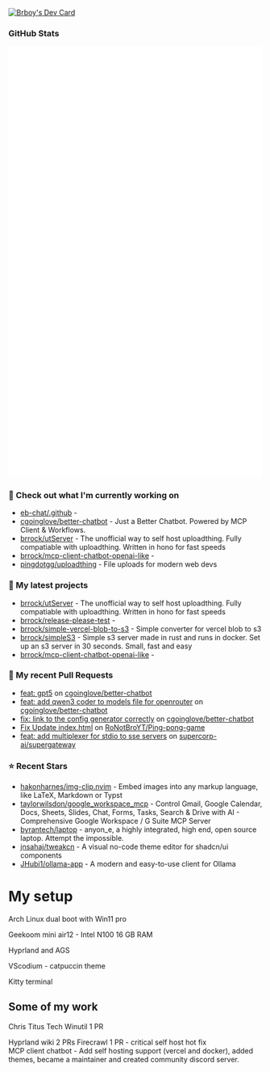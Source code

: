 <a href="https://app.daily.dev/brboy"><img src="https://api.daily.dev/devcards/v2/4Od30842NXiIC3it6dfHG.png?r=60c&type=default" width="356" alt="Brboy's Dev Card"/></a>
### GitHub Stats

<p align="left"><img src="https://raw.githubusercontent.com/brrock/brrock/main/github-metrics.svg" /></p>

### 👷 Check out what I'm currently working on

- [eb-chat/.github](https://github.com/eb-chat/.github) - 
- [cgoinglove/better-chatbot](https://github.com/cgoinglove/better-chatbot) - Just a Better Chatbot. Powered by MCP Client &amp; Workflows.
- [brrock/utServer](https://github.com/brrock/utServer) - The unofficial way to self host uploadthing. Fully compatiable with uploadthing. Written in hono for fast speeds
- [brrock/mcp-client-chatbot-openai-like](https://github.com/brrock/mcp-client-chatbot-openai-like) - 
- [pingdotgg/uploadthing](https://github.com/pingdotgg/uploadthing) - File uploads for modern web devs
### 🌱 My latest projects

- [brrock/utServer](https://github.com/brrock/utServer) - The unofficial way to self host uploadthing. Fully compatiable with uploadthing. Written in hono for fast speeds
- [brrock/release-please-test](https://github.com/brrock/release-please-test) - 
- [brrock/simple-vercel-blob-to-s3](https://github.com/brrock/simple-vercel-blob-to-s3) - Simple converter for vercel blob to s3 
- [brrock/simpleS3](https://github.com/brrock/simpleS3) - Simple s3 server made in rust and runs in docker. Set up an s3 server in 30 seconds. Small, fast and easy
- [brrock/mcp-client-chatbot-openai-like](https://github.com/brrock/mcp-client-chatbot-openai-like) - 
### 🔨 My recent Pull Requests

- [feat: gpt5](https://github.com/cgoinglove/better-chatbot/pull/236) on [cgoinglove/better-chatbot](https://github.com/cgoinglove/better-chatbot)
- [feat: add qwen3 coder to models file for openrouter](https://github.com/cgoinglove/better-chatbot/pull/206) on [cgoinglove/better-chatbot](https://github.com/cgoinglove/better-chatbot)
- [fix: link to the config generator correctly](https://github.com/cgoinglove/better-chatbot/pull/184) on [cgoinglove/better-chatbot](https://github.com/cgoinglove/better-chatbot)
- [ Fix Update index.html](https://github.com/RoNotBroYT/Ping-pong-game/pull/1) on [RoNotBroYT/Ping-pong-game](https://github.com/RoNotBroYT/Ping-pong-game)
- [feat: add multiplexer for stdio to sse servers](https://github.com/supercorp-ai/supergateway/pull/89) on [supercorp-ai/supergateway](https://github.com/supercorp-ai/supergateway)
### ⭐ Recent Stars

- [hakonharnes/img-clip.nvim](https://github.com/hakonharnes/img-clip.nvim) - Embed images into any markup language, like LaTeX, Markdown or Typst
- [taylorwilsdon/google_workspace_mcp](https://github.com/taylorwilsdon/google_workspace_mcp) - Control Gmail, Google Calendar, Docs, Sheets, Slides, Chat, Forms, Tasks, Search &amp; Drive with AI - Comprehensive Google Workspace / G Suite MCP Server
- [byrantech/laptop](https://github.com/byrantech/laptop) - anyon_e, a highly integrated, high end, open source laptop. Attempt the impossible.
- [jnsahaj/tweakcn](https://github.com/jnsahaj/tweakcn) - A visual no-code theme editor for shadcn/ui components
- [JHubi1/ollama-app](https://github.com/JHubi1/ollama-app) - A modern and easy-to-use client for Ollama
# My setup

Arch Linux dual boot with Win11 pro

Geekoom mini air12 - Intel N100 16 GB RAM

Hyprland and AGS 

VScodium - catpuccin theme

Kitty terminal

## Some of my work

Chris Titus Tech Winutil 1 PR

Hyprland wiki 2 PRs
Firecrawl 1 PR - critical self host hot fix <br/>
MCP client chatbot - Add self hosting support (vercel and docker), added themes, became a maintainer and created community discord server.